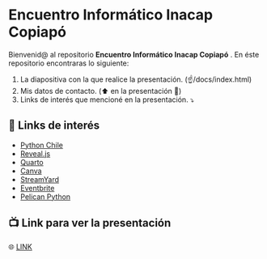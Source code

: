 # Encuentro Informático Inacap Copiapó


Bienvenid@ al repositorio __Encuentro Informático Inacap Copiapó__ .
En éste repositorio encontraras lo siguiente:

1. La diapositiva con la que realice la presentación. (☝️/docs/index.html)
2. Mis datos de contacto. (⬆️ en la presentación 🪪)
3. Links de interés que mencioné en la presentación. ⤵️

## 📡 Links de interés

* [Python Chile](https://pythonchile.cl/)
* [Reveal.js](https://revealjs.com/)
* [Quarto](https://quarto.org/)
* [Canva](https://www.canva.com/es_419/)
* [StreamYard](https://streamyard.com/)
* [Eventbrite](https://www.eventbrite.cl/)
* [Pelican Python](https://getpelican.com/)

## 📺 Link para ver la presentación

🌐 [LINK](https://krlitosforever.github.io/Encuentro-Inacap-Coppo/)